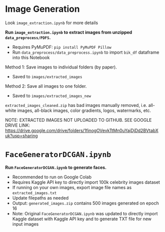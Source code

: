 # Image Generation

Look `image_extraction.ipynb` for more details

**Run `image_extraction.ipynb` to extract images from unzipped `data_preprocess/PDFS`.**
- Requires PyMuPDF: `pip install PyMuPDF Pillow`
- Run `data_preprocess/data_preprocess.ipynb` to import `bik_df` dataframe into this Notebook

Method 1: Save images to individual folders (by paper).
- Saved to `images/extracted_images`

Method 2: Save all images to one folder.
- Saved to `images/extracted_images_new`

`extracted_images_cleaned.zip` has bad images manually removed, i.e. all-white images, all-black images, color gradients, logos, watermarks, etc.

NOTE: EXTRACTED IMAGES NOT UPLOADED TO GITHUB. SEE GOOGLE DRIVE LINK: https://drive.google.com/drive/folders/1finogOVevkTtMn0uYajDjDd2BVtabXuk?usp=sharing

# `FaceGeneratorDCGAN.ipynb`

**Run `FaceGeneratorDCGAN.ipynb` to generate faces.**
- Recommended to run on Google Colab
- Requires Kaggle API key to directly import 100k celebrity images dataset
- If running on your own images, export image file names as `extracted_images.txt`
- Update filepaths as needed
- Output: `generated_images.zip` contains 500 images generated on epoch 16
- Note: Original `FaceGeneratorDCGAN.ipynb` was updated to directly import Kaggle dataset with Kaggle API key and to generate TXT file for new input images
